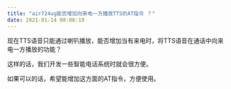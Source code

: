 ```yaml
---
title: "air724ug能否增加向来电一方播放TTS的AT指令 ？"
date: 2021-01-14 08:08:19
---
```


<p>现在TTS语音只能通过喇叭播放，能否增加当有来电时，将TTS语音在通话中向来电一方播放的功能？</p><p>这样的话，我们开发一些智能电话系统时就会很方便。</p><p></p><p>如果可以的话，希望能增加这方面的AT指令，方便使用。</p>
